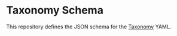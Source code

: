 # Taxonomy Schema

This repository defines the JSON schema for the [Taxonomy](https://github.com/instruct-lab/taxonomy) YAML.
